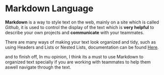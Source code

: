 # Markdown Language

**Markdown** is a way to style text on the web, mainly on a site which is called _Github_, 
it is used to control the display of the text which is __very helpful__ to describe your own projects and __communicate__ with your teammates.

There are many ways of making your text look organized and tidy, such as using Headers and Lists or Nested Lists, documentation can be found [Here](https://docs.github.com/en/github/writing-on-github/getting-started-with-writing-and-formatting-on-github/basic-writing-and-formatting-syntax).

and to finish off, In mu opinion, I think its a must to use Markdown to organized text specially if you are working with teammates to help them aswell navigate through the text.
